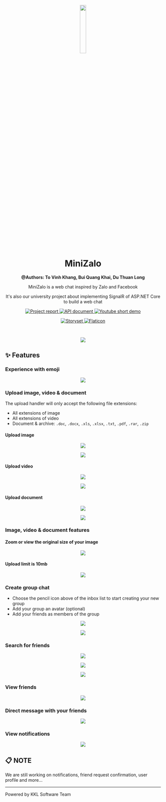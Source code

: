 <!-- Introduction -->
<p align="center">
  <img src="client/src/assets/logo.png" width="20%" />
</p>

<h1 align="center">MiniZalo</h1>
<p align="center"><b>@Authors: To Vinh Khang, Bui Quang Khai, Du Thuan Long</b></p>
<p align="center">MiniZalo is a web chat inspired by Zalo and Facebook</p>
<p align="center">It's also our university project about implementing SignalR of ASP.NET Core to build a web chat</p>


<p align="center">
  <a href="https://github.com/ToVinhKhang/All-Reports/blob/main/BSA_WEB/WEB_MiniZaloChatRealTime.pdf">
    <img src="https://img.shields.io/badge/Project%20report-blue?style=flat&logo=github&labelColor=gray" alt="Project report" />
  </a>
  <a href="https://documenter.getpostman.com/view/12371540/UVCB943H#490ec4bb-5ad8-4dbd-b373-a4a9a38b018b">
    <img src="https://img.shields.io/badge/API%20document-orange?style=flat&logo=postman&labelColor=white" alt="API document" />
  </a>
  <a href="https://youtu.be/sc08zwHgIb4">
    <img src="https://img.shields.io/badge/Short%20demo-d93025?style=flat&logo=youtube&labelColor=212121" alt="Youtube short demo" />
  </a>
</p>

<p align="center">
  <a href="https://storyset.com/">
    <img src="https://img.shields.io/badge/Storyset-1273EB?style=flat" alt="Storyset" />
  </a>
  <a href="https://www.flaticon.com/">
    <img src="https://img.shields.io/badge/Flaticon-4ad395?style=flat" alt="Flaticon" />
  </a>
</p>

<br />

<p align="center">
  <img src="screenshots/dashboard.png" />
</p>
<!-- End of introduction -->

<!-- Features -->

## ✨ Features

### Experience with emoji

<p align="center">
  <img src="screenshots/chat-emoji.png" />
</p>

### Upload image, video & document

The upload handler will only accept the following file extensions:

- All extensions of image
- All extensions of video
- Document & archive: `.doc`, `.docx`, `.xls`, `.xlsx`, `.txt`, `.pdf`, `.rar`, `.zip`

#### Upload image

<p align="center">
  <img src="screenshots/chat-upload-image.png" />
</p>

<p align="center">
  <img src="screenshots/chat-upload-image-successful.png" />
</p>

#### Upload video

<p align="center">
  <img src="screenshots/chat-upload-video.png" />
</p>

<p align="center">
  <img src="screenshots/chat-upload-video-successful.png" />
</p>

#### Upload document

<p align="center">
  <img src="screenshots/chat-upload-document.png" />
</p>

<p align="center">
  <img src="screenshots/chat-upload-document-successful.png" />
</p>

### Image, video & document features

#### Zoom or view the original size of your image

<p align="center">
  <img src="screenshots/chat-zoom-image.png" />
</p>

#### Upload limit is 10mb

<p align="center">
  <img src="screenshots/chat-upload-error.png" />
</p>

### Create group chat

- Choose the pencil icon above of the inbox list to start creating your new group
- Add your group an avatar (optional)
- Add your friends as members of the group

<p align="center">
  <img src="screenshots/chat-create-group-1.png" />
</p>

<p align="center">
  <img src="screenshots/chat-create-group-2.png" />
</p>

### Search for friends

<p align="center">
  <img src="screenshots/search.png" />
</p>

<p align="center">
  <img src="screenshots/search-results.png" />
</p>

<p align="center">
  <img src="screenshots/search-no-results.png" />
</p>

### View friends

<p align="center">
  <img src="screenshots/friends.png" />
</p>

### Direct message with your friends

<p align="center">
  <img src="screenshots/friends-messaging.png" />
</p>

### View notifications

<p align="center">
  <img src="screenshots/notifications-dropdown.png" />
</p>
<!-- End of features -->

<!-- Notes -->

## 📋 NOTE

We are still working on notifications, friend request confirmation, user profile and more...

---

Powered by KKL Software Team

<!-- End of notes -->
